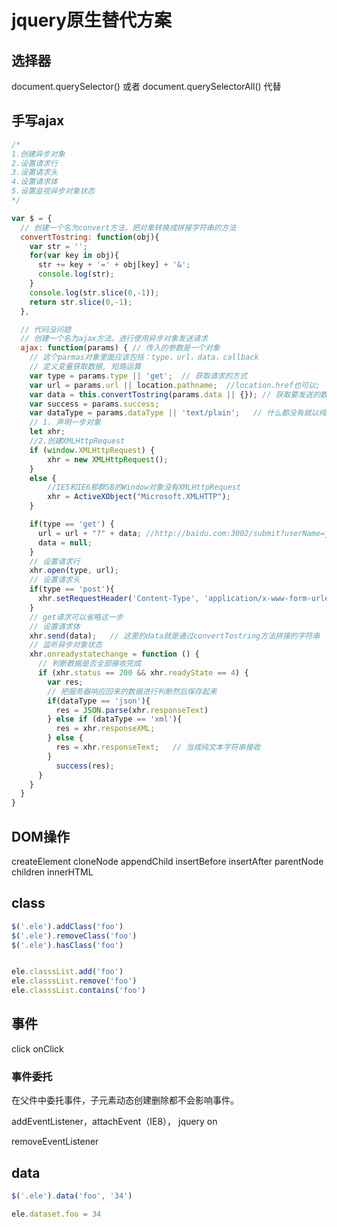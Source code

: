 # jquery原生替代方案

## 选择器

document.querySelector() 或者 document.querySelectorAll() 代替

## 手写ajax

```javascript
/*
1.创建异步对象
2.设置请求行
3.设置请求头
4.设置请求体
5.设置监视异步对象状态
*/

var $ = {
  // 创建一个名为convert方法，把对象转换成拼接字符串的方法
  convertTostring: function(obj){
    var str = '';
    for(var key in obj){
      str += key + '=' + obj[key] + '&';
      console.log(str);
    }
    console.log(str.slice(0,-1));
    return str.slice(0,-1);
  },

  // 代码没问题
  // 创建一个名为ajax方法，进行使用异步对象发送请求
  ajax: function(params) { // 传入的参数是一个对象
    // 这个parmas对象里面应该包括：type，url，data，callback
    // 定义变量获取数据, 短路运算
    var type = params.type || 'get';  // 获取请求的方式
    var url = params.url || location.pathname;  //location.href也可以;  获取要发送的目标地址
    var data = this.convertTostring(params.data || {}); // 获取要发送的数据
    var success = params.success;
    var dataType = params.dataType || 'text/plain';   // 什么都没有就以纯字符串
    // 1. 声明一步对象
    let xhr;
    //2.创建XMLHttpRequest
    if (window.XMLHttpRequest) {
        xhr = new XMLHttpRequest();
    }
    else {
        //IE5和IE6那群SB的Window对象没有XMLHttpRequest
        xhr = ActiveXObject("Microsoft.XMLHTTP");
    }

    if(type == 'get') {
      url = url + "?" + data; //http://baidu.com:3002/submit?userName=jack&passPWd=jack1234
      data = null;
    }
    // 设置请求行
    xhr.open(type, url);
    // 设置请求头
    if(type == 'post'){
      xhr.setRequestHeader('Content-Type', 'application/x-www-form-urlencoded');
    }
    // get请求可以省略这一步
    // 设置请求体
    xhr.send(data);   // 这里的data就是通过convertTostring方法拼接的字符串
    // 监听异步对象状态
    xhr.onreadystatechange = function () {
      // 判断数据是否全部接收完成
      if (xhr.status == 200 && xhr.readyState == 4) {
        var res;
        // 把服务器响应回来的数据进行判断然后保存起来
        if(dataType == 'json'){
          res = JSON.parse(xhr.responseText)
        } else if (dataType == 'xml'){
          res = xhr.responseXML;
        } else {
          res = xhr.responseText;   // 当成纯文本字符串接收
        }
          success(res);
      }
    }
  }
}
```

## DOM操作

createElement
cloneNode
appendChild
insertBefore
insertAfter
parentNode
children
innerHTML

## class

```javascript
$('.ele').addClass('foo')
$('.ele').removeClass('foo')
$('.ele').hasClass('foo')


ele.classsList.add('foo')
ele.classsList.remove('foo')
ele.classsList.contains('foo')

```

## 事件

click onClick

### 事件委托

在父件中委托事件，子元素动态创建删除都不会影响事件。

addEventListener，attachEvent（IE8）， jquery on

removeEventListener

## data

```javascript
$('.ele').data('foo', '34')

ele.dataset.foo = 34
```
